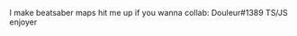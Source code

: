 I make beatsaber maps
hit me up if you wanna collab: Douleur#1389
TS/JS enjoyer

<!---
ScuffedItalian/ScuffedItalian is a ✨ special ✨ repository because its `README.md` (this file) appears on your GitHub profile.
You can click the Preview link to take a look at your changes.
--->
